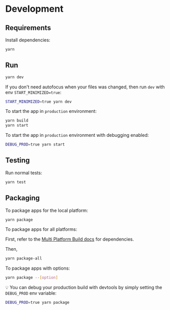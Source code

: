 Development
===========

## Requirements

Install dependencies:

```bash
yarn
```

## Run

```bash
yarn dev
```

If you don't need autofocus when your files was changed, then run `dev` with env `START_MINIMIZED=true`:

```bash
START_MINIMIZED=true yarn dev
```

To start the app in `production` environment:

```bash
yarn build
yarn start
```

To start the app in `production` environment with debugging enabled:

```bash
DEBUG_PROD=true yarn start
```

## Testing

Run normal tests:

```bash
yarn test
```

## Packaging

To package apps for the local platform:

```bash
yarn package
```

To package apps for all platforms:

First, refer to the [Multi Platform Build docs](https://www.electron.build/multi-platform-build) for dependencies.

Then,

```bash
yarn package-all
```

To package apps with options:

```bash
yarn package --[option]
```

:bulb: You can debug your production build with devtools by simply setting the `DEBUG_PROD` env variable:

```bash
DEBUG_PROD=true yarn package
```
